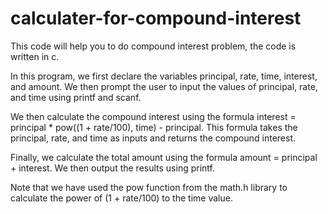 # calculater-for-compound-interest
This code will help you to do compound interest problem, the code is written in c.

In this program, we first declare the variables principal, rate, time, interest, and amount. We then prompt the user to input the values of principal, rate, and time using printf and scanf.

We then calculate the compound interest using the formula interest = principal * pow((1 + rate/100), time) - principal. This formula takes the principal, rate, and time as inputs and returns the compound interest.

Finally, we calculate the total amount using the formula amount = principal + interest. We then output the results using printf.

Note that we have used the pow function from the math.h library to calculate the power of (1 + rate/100) to the time value.
